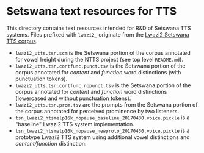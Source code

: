 Setswana text resources for TTS
===============================

This directory contains text resources intended for R&D of Setswana TTS systems.  Files prefixed with `lwazi2_` originate from the [Lwazi2 Setswana TTS corpus][rma:tsn].

 - `lwazi2_utts.tsn.scm` is the Setswana portion of the corpus annotated for vowel height during the NTTS project (see top level `README.md`).
 - `lwazi2_utts.tsn.contfunc.punct.tsv` is the Setswana portion of the corpus annotated for _content_ and _function_ word distinctions (with punctuation tokens).
 - `lwazi2_utts.tsn.contfunc.nopunct.tsv` is the Setswana portion of the corpus annotated for _content_ and _function_ word distinctions (lowercased and without punctuation tokens).
 - `lwazi2_utts.tsn.prom.tsv` are the prompts from the Setswana portion of the corpus annotated for perceived prominence by two listeners.
 - `tsn_lwazi2_htsmelp16k_nopause_baseline_20170430.voice.pickle` is a "baseline" Lwazi2 TTS system implementation.
 - `tsn_lwazi2_htsmelp16k_nopause_newproto_20170430.voice.pickle` is a prototype Lwazi2 TTS system using additional vowel distinctions and _content/function_ distinction.

[rma:tsn]: http://rma.nwu.ac.za/index.php/lwazi2-tn-tts-corpus.html
